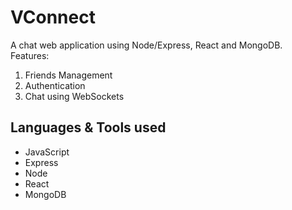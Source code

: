 # VConnect
A chat web application using Node/Express, React and MongoDB.\
Features:
1. Friends Management
2. Authentication
3. Chat using WebSockets

## Languages & Tools used
- JavaScript
- Express
- Node
- React
- MongoDB
